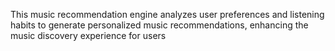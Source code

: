 This music recommendation engine analyzes user preferences and listening habits to generate personalized music recommendations, enhancing the music discovery experience for users